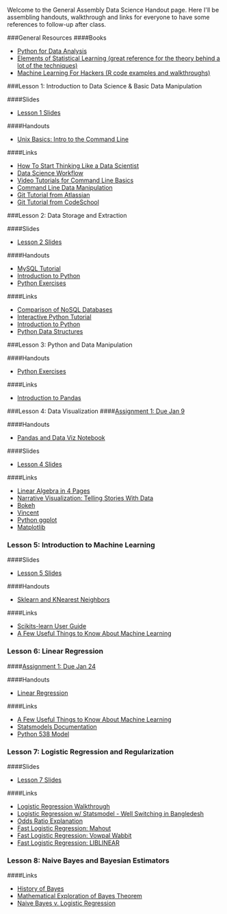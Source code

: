 Welcome to the General Assembly Data Science Handout page.  Here I'll be assembling handouts, walkthrough and links for everyone to have some references to follow-up after class.

###General Resources
####Books
- [Python for Data Analysis](http://it-ebooks.info/book/1041/)
- [Elements of Statistical Learning (great reference for the theory behind a lot of the techniques)](http://www-stat.stanford.edu/~tibs/ElemStatLearn/)
- [Machine Learning For Hackers (R code examples and walkthroughs)](https://github.com/johnmyleswhite/ML_for_Hackers)

###Lesson 1: Introduction to Data Science & Basic Data Manipulation

####Slides
- [ Lesson 1 Slides ](https://github.com/arahuja/GADS7/blob/master/slides/lesson01.pdf)

####Handouts
- [Unix Basics: Intro to the Command Line](https://github.com/arahuja/GADS7/wiki/Intro-to-the-command-line)

####Links
- [How To Start Thinking Like a Data Scientist](http://blogs.hbr.org/2013/11/how-to-start-thinking-like-a-data-scientist/)
- [Data Science Workflow](http://cacm.acm.org/blogs/blog-cacm/169199-data-science-workflow-overview-and-challenges/fulltext)
- [Video Tutorials for Command Line Basics](http://drupalize.me/series/command-line-basics-series)
- [Command Line Data Manipulation](http://planspace.org/2013/05/21/command-line-data-manipulation/)
- [Git Tutorial from Atlassian](http://www.atlassian.com/git/)
- [Git Tutorial from CodeSchool](http://try.github.io/)

###Lesson 2: Data Storage and Extraction

####Slides
- [ Lesson 2 Slides ](https://github.com/arahuja/GADS7/blob/master/slides/lesson02.pdf)

####Handouts
- [MySQL Tutorial](https://github.com/arahuja/GADS7/wiki/MySQL-Tutorial)
- [Introduction to Python](https://github.com/arahuja/GADS7/wiki/Introduction-to-Python)
- [Python Exercises](https://github.com/arahuja/GADS7/wiki/Python-Exercises)


####Links
- [Comparison of NoSQL Databases](http://kkovacs.eu/cassandra-vs-mongodb-vs-couchdb-vs-redis)
- [Interactive Python Tutorial](http://www.learnpython.org/page/Basic%20Operators)
- [Introduction to Python](http://nbviewer.ipython.org/urls/bitbucket.org/amjoconn/watpy-learning-to-code-with-python/raw/3441274a54c7ff6ff3e37285aafcbbd8cb4774f0/notebook/Learn%20to%20Code%20with%20Python.ipynb)
- [Python Data Structures](http://nbviewer.ipython.org/urls/github.com/profjsb/python-bootcamp/raw/master/DataFiles_and_Notebooks/02_AdvancedDataStructures/data_structures.ipynb)

###Lesson 3: Python and Data Manipulation

####Handouts
- [Python Exercises](https://github.com/arahuja/GADS7/wiki/Python-Exercises)

####Links
- [Introduction to Pandas](http://nbviewer.ipython.org/urls/bitbucket.org/hrojas/learn-pandas/raw/master/lessons/01%20-%20Lesson.ipynb)

###Lesson 4: Data Visualization
####[Assignment 1: Due Jan 9](https://github.com/arahuja/GADS7/wiki/Assignment-1)

####Handouts
- [Pandas and Data Viz Notebook](https://github.com/arahuja/GADS7/blob/master/src/lesson04/Pandas-DataViz.ipynb)

####Slides
- [ Lesson 4 Slides ](https://github.com/arahuja/GADS7/blob/master/slides/lesson04.pdf)

####Links
- [Linear Algebra in 4 Pages](http://cnd.mcgill.ca/~ivan/miniref/linear_algebra_in_4_pages.pdf)
- [Narrative Visualization: Telling Stories With Data](http://vis.stanford.edu/files/2010-Narrative-InfoVis.pdf)
- [Bokeh](https://github.com/ContinuumIO/bokeh)
- [Vincent](http://vincent.readthedocs.org/en/latest/)
- [Python ggplot](https://github.com/yhat/ggplot/)
- [Matplotlib](http://matplotlib.org/)

### Lesson 5: Introduction to Machine Learning
####Slides
- [ Lesson 5 Slides ](https://github.com/arahuja/GADS7/blob/master/slides/lesson05.pdf)

####Handouts
- [Sklearn and KNearest Neighbors](https://github.com/arahuja/GADS7/wiki/Scikits-Learn-and-K-Nearest-Neighbors)

####Links
- [Scikits-learn User Guide](http://scikit-learn.org/stable/user_guide.html)
- [A Few Useful Things to Know About Machine Learning](http://www.astro.caltech.edu/~george/ay122/cacm12.pdf)

### Lesson 6: Linear Regression

####[Assignment 1: Due Jan 24](https://github.com/arahuja/GADS7/wiki/Regression-Assignment)

####Handouts
- [Linear Regression](https://github.com/arahuja/GADS7/wiki/Linear-Regression)

####Links
- [A Few Useful Things to Know About Machine Learning](http://www.astro.caltech.edu/~george/ay122/cacm12.pdf)
- [Statsmodels Documentation](http://statsmodels.sourceforge.net/stable/index.html)
- [Python 538 Model](https://github.com/jseabold/538model)

### Lesson 7: Logistic Regression and Regularization
####Slides
- [ Lesson 7 Slides ](https://github.com/arahuja/GADS7/blob/master/slides/lesson07.pdf)

####Links
- [Logistic Regression Walkthrough](http://www.mc.vanderbilt.edu/gcrc/workshop_files/2004-11-12.pdf)
- [Logistic Regression w/ Statsmodel - Well Switching in Bangledesh](http://nbviewer.ipython.org/urls/raw.github.com/carljv/Will_it_Python/master/ARM/ch5/arsenic_wells_switching.ipynb)
- [Odds Ratio Explanation](http://www.wright.edu/~thaddeus.tarpey/ES714glm.pdf)
- [Fast Logistic Regression: Mahout](https://cwiki.apache.org/MAHOUT/logistic-regression.html)
- [Fast Logistic Regression: Vowpal Wabbit](https://github.com/JohnLangford/vowpal_wabbit/wiki)
- [Fast Logistic Regression: LIBLINEAR](http://www.csie.ntu.edu.tw/~cjlin/liblinear/)

### Lesson 8: Naive Bayes and Bayesian Estimators

####Links
- [History of Bayes](http://lesswrong.com/lw/774/a_history_of_bayes_theorem/)
- [Mathematical Exploration of Bayes Theorem](http://edepot.wur.nl/134085)
- [Naive Bayes v. Logistic Regression](http://www.cs.cmu.edu/~tom/mlbook/NBayesLogReg.pdf)

